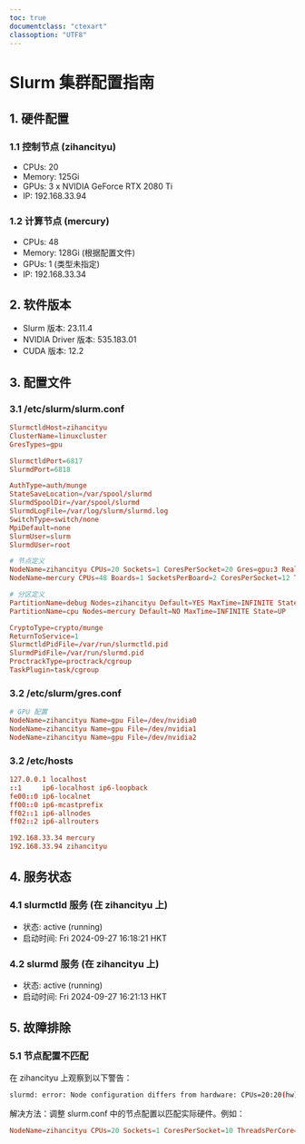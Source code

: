 ```yaml
---
toc: true
documentclass: "ctexart"
classoption: "UTF8"
---
```



# Slurm 集群配置指南

## 1. 硬件配置

### 1.1 控制节点 (zihancityu)

- CPUs: 20
- Memory: 125Gi
- GPUs: 3 x NVIDIA GeForce RTX 2080 Ti
- IP: 192.168.33.94

### 1.2 计算节点 (mercury)

- CPUs: 48
- Memory: 128Gi (根据配置文件)
- GPUs: 1 (类型未指定)
- IP: 192.168.33.34

## 2. 软件版本

- Slurm 版本: 23.11.4
- NVIDIA Driver 版本: 535.183.01
- CUDA 版本: 12.2

## 3. 配置文件

### 3.1 /etc/slurm/slurm.conf

```conf
SlurmctldHost=zihancityu
ClusterName=linuxcluster
GresTypes=gpu

SlurmctldPort=6817
SlurmdPort=6818

AuthType=auth/munge
StateSaveLocation=/var/spool/slurmd
SlurmdSpoolDir=/var/spool/slurmd
SlurmdLogFile=/var/log/slurm/slurmd.log
SwitchType=switch/none
MpiDefault=none
SlurmUser=slurm
SlurmdUser=root

# 节点定义
NodeName=zihancityu CPUs=20 Sockets=1 CoresPerSocket=20 Gres=gpu:3 RealMemory=128000 State=UNKNOWN
NodeName=mercury CPUs=48 Boards=1 SocketsPerBoard=2 CoresPerSocket=12 ThreadsPerCore=2 Gres=gpu:1 RealMemory=128000 State=UNKNOWN

# 分区定义
PartitionName=debug Nodes=zihancityu Default=YES MaxTime=INFINITE State=UP
PartitionName=cpu Nodes=mercury Default=NO MaxTime=INFINITE State=UP

CryptoType=crypto/munge
ReturnToService=1
SlurmctldPidFile=/var/run/slurmctld.pid
SlurmdPidFile=/var/run/slurmd.pid
ProctrackType=proctrack/cgroup
TaskPlugin=task/cgroup
```

### 3.2 /etc/slurm/gres.conf

```conf
# GPU 配置
NodeName=zihancityu Name=gpu File=/dev/nvidia0
NodeName=zihancityu Name=gpu File=/dev/nvidia1
NodeName=zihancityu Name=gpu File=/dev/nvidia2
```

### 3.2 /etc/hosts

```conf
127.0.0.1 localhost
::1     ip6-localhost ip6-loopback
fe00::0 ip6-localnet
ff00::0 ip6-mcastprefix
ff02::1 ip6-allnodes
ff02::2 ip6-allrouters

192.168.33.34 mercury
192.168.33.94 zihancityu
```

## 4. 服务状态

### 4.1 slurmctld 服务 (在 zihancityu 上)

- 状态: active (running)
- 启动时间: Fri 2024-09-27 16:18:21 HKT

### 4.2 slurmd 服务 (在 zihancityu 上)

- 状态: active (running)
- 启动时间: Fri 2024-09-27 16:21:13 HKT

## 5. 故障排除

### 5.1 节点配置不匹配

在 zihancityu 上观察到以下警告：

```bash
slurmd: error: Node configuration differs from hardware: CPUs=20:20(hw) Boards=1:1(hw) SocketsPerBoard=1:1(hw) CoresPerSocket=20:10(hw) ThreadsPerCore=1:2(hw)
```

解决方法：调整 slurm.conf 中的节点配置以匹配实际硬件。例如：

```conf
NodeName=zihancityu CPUs=20 Sockets=1 CoresPerSocket=10 ThreadsPerCore=2 Gres=gpu:3 RealMemory=128000
```
